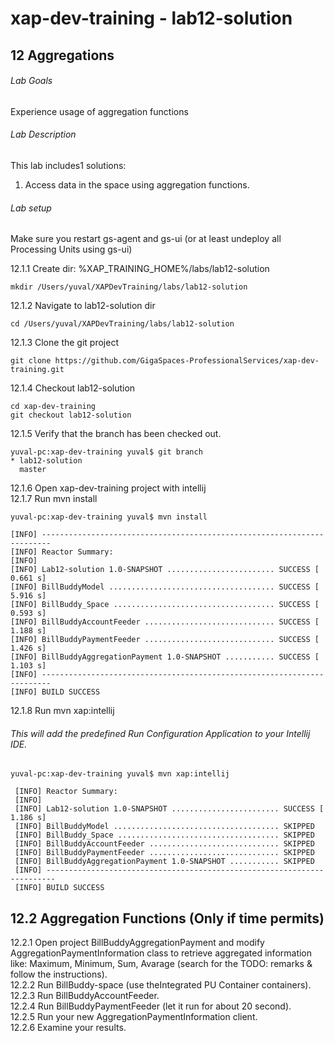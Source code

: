 # xap-dev-training - lab12-solution

## 12   Aggregations

###### Lab Goals
Experience usage of aggregation functions

###### Lab Description
This lab includes1 solutions:
1.	Access data in the space using aggregation functions.

###### Lab setup
Make sure you restart gs-agent and gs-ui (or at least undeploy all Processing Units using gs-ui)

12.1.1 Create dir: %XAP_TRAINING_HOME%/labs/lab12-solution

    mkdir /Users/yuval/XAPDevTraining/labs/lab12-solution

12.1.2 Navigate to lab12-solution dir

    cd /Users/yuval/XAPDevTraining/labs/lab12-solution

12.1.3 Clone the git project

    git clone https://github.com/GigaSpaces-ProfessionalServices/xap-dev-training.git

12.1.4 Checkout lab12-solution

    cd xap-dev-training
    git checkout lab12-solution
    
12.1.5 Verify that the branch has been checked out.

    yuval-pc:xap-dev-training yuval$ git branch
    * lab12-solution
      master
               
12.1.6 Open xap-dev-training project with intellij <br />
12.1.7 Run mvn install

    yuval-pc:xap-dev-training yuval$ mvn install
    
    [INFO] ------------------------------------------------------------------------
    [INFO] Reactor Summary:
    [INFO] 
    [INFO] Lab12-solution 1.0-SNAPSHOT ........................ SUCCESS [  0.661 s]
    [INFO] BillBuddyModel ..................................... SUCCESS [  5.916 s]
    [INFO] BillBuddy_Space .................................... SUCCESS [  0.593 s]
    [INFO] BillBuddyAccountFeeder ............................. SUCCESS [  1.188 s]
    [INFO] BillBuddyPaymentFeeder ............................. SUCCESS [  1.426 s]
    [INFO] BillBuddyAggregationPayment 1.0-SNAPSHOT ........... SUCCESS [  1.103 s]
    [INFO] ------------------------------------------------------------------------
    [INFO] BUILD SUCCESS



12.1.8 Run mvn xap:intellij
###### This will add the predefined Run Configuration Application to your Intellij IDE.

    yuval-pc:xap-dev-training yuval$ mvn xap:intellij
    
     [INFO] Reactor Summary:
     [INFO] 
     [INFO] Lab12-solution 1.0-SNAPSHOT ........................ SUCCESS [  1.186 s]
     [INFO] BillBuddyModel ..................................... SKIPPED
     [INFO] BillBuddy_Space .................................... SKIPPED
     [INFO] BillBuddyAccountFeeder ............................. SKIPPED
     [INFO] BillBuddyPaymentFeeder ............................. SKIPPED
     [INFO] BillBuddyAggregationPayment 1.0-SNAPSHOT ........... SKIPPED
     [INFO] ------------------------------------------------------------------------
     [INFO] BUILD SUCCESS

## 12.2	Aggregation Functions (Only if time permits)
12.2.1	Open project BillBuddyAggregationPayment and modify 
        AggregationPaymentInformation class to retrieve aggregated information 
        like: Maximum, Minimum, Sum, Avarage 
        (search for the TODO: remarks & follow the instructions). <br />
12.2.2	Run BillBuddy-space (use theIntegrated PU Container containers). <br />
12.2.3	Run BillBuddyAccountFeeder. <br />
12.2.4	Run BillBuddyPaymentFeeder (let it run for about 20 second). <br />
12.2.5	Run your new AggregationPaymentInformation client. <br />
12.2.6	Examine your results. <br />
